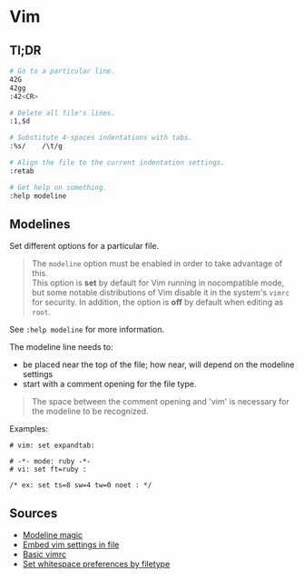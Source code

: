# Vim

## Tl;DR

```sh
# Go to a particular line.
42G
42gg
:42<CR>

# Delete all file's lines.
:1,$d

# Substitute 4-spaces indentations with tabs.
:%s/    /\t/g

# Align the file to the current indentation settings.
:retab

# Get help on something.
:help modeline
```

## Modelines

Set different options for a particular file.

> The `modeline` option must be enabled in order to take advantage of this.  
> This option is **set** by default for Vim running in nocompatible mode, but some notable distributions of Vim disable it in the system's `vimrc` for security. In addition, the option is **off** by default when editing as `root`.

See `:help modeline` for more information.

The modeline line needs to:

- be placed near the top of the file; how near, will depend on the modeline settings
- start with a comment opening for the file type.

> The space between the comment opening and 'vim' is necessary for the modeline to be recognized.

Examples:

```text
# vim: set expandtab:

# -*- mode: ruby -*-
# vi: set ft=ruby :

/* ex: set ts=8 sw=4 tw=0 noet : */
```

## Sources

- [Modeline magic]
- [Embed vim settings in file]
- [Basic vimrc]
- [Set whitespace preferences by filetype]

[basic vimrc]: https://github.com/amix/vimrc/blob/master/vimrcs/basic.vim
[embed vim settings in file]: https://stackoverflow.com/questions/3958416/embed-vim-settings-in-file#3958516
[modeline magic]: https://vim.fandom.com/wiki/Modeline_magic
[set whitespace preferences by filetype]: https://stackoverflow.com/questions/1562633/setting-vim-whitespace-preferences-by-filetype#1563552
